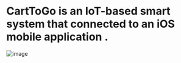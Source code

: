 # CartToGo is an IoT-based smart system that connected to an iOS mobile application .
![image](https://user-images.githubusercontent.com/80041251/156749999-9e298d8f-6897-4a20-b623-45a96fc664f0.png)
